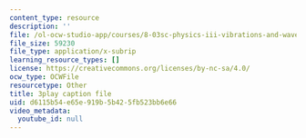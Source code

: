 ```yaml
---
content_type: resource
description: ''
file: /ol-ocw-studio-app/courses/8-03sc-physics-iii-vibrations-and-waves-fall-2016/d6115b54e65e919b5b425fb523bb6e66_4ysFC9vd3GE.srt
file_size: 59230
file_type: application/x-subrip
learning_resource_types: []
license: https://creativecommons.org/licenses/by-nc-sa/4.0/
ocw_type: OCWFile
resourcetype: Other
title: 3play caption file
uid: d6115b54-e65e-919b-5b42-5fb523bb6e66
video_metadata:
  youtube_id: null
---
```


